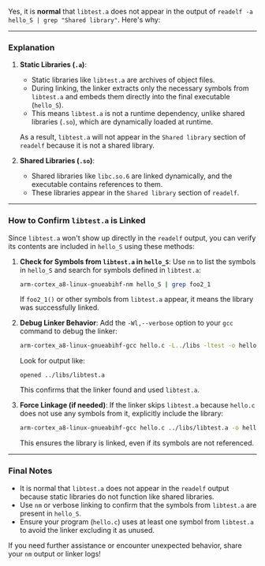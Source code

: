 Yes, it is **normal** that `libtest.a` does not appear in the output of `readelf -a hello_S | grep "Shared library"`. Here's why:

---

### Explanation

1. **Static Libraries (`.a`)**:
   - Static libraries like `libtest.a` are archives of object files.
   - During linking, the linker extracts only the necessary symbols from `libtest.a` and embeds them directly into the final executable (`hello_S`).
   - This means `libtest.a` is not a runtime dependency, unlike shared libraries (`.so`), which are dynamically loaded at runtime.

   As a result, `libtest.a` will not appear in the `Shared library` section of `readelf` because it is not a shared library.

2. **Shared Libraries (`.so`)**:
   - Shared libraries like `libc.so.6` are linked dynamically, and the executable contains references to them.
   - These libraries appear in the `Shared library` section of `readelf`.

---

### How to Confirm `libtest.a` is Linked

Since `libtest.a` won't show up directly in the `readelf` output, you can verify its contents are included in `hello_S` using these methods:

1. **Check for Symbols from `libtest.a` in `hello_S`**:
   Use `nm` to list the symbols in `hello_S` and search for symbols defined in `libtest.a`:

   ```bash
   arm-cortex_a8-linux-gnueabihf-nm hello_S | grep foo2_1
   ```

   If `foo2_1()` or other symbols from `libtest.a` appear, it means the library was successfully linked.

2. **Debug Linker Behavior**:
   Add the `-Wl,--verbose` option to your `gcc` command to debug the linker:

   ```bash
   arm-cortex_a8-linux-gnueabihf-gcc hello.c -L../libs -ltest -o hello_S -Wl,--verbose
   ```

   Look for output like:

   ```
   opened ../libs/libtest.a
   ```

   This confirms that the linker found and used `libtest.a`.

3. **Force Linkage (if needed)**:
   If the linker skips `libtest.a` because `hello.c` does not use any symbols from it, explicitly include the library:

   ```bash
   arm-cortex_a8-linux-gnueabihf-gcc hello.c ../libs/libtest.a -o hello_S
   ```

   This ensures the library is linked, even if its symbols are not referenced.

---

### Final Notes

- It is normal that `libtest.a` does not appear in the `readelf` output because static libraries do not function like shared libraries.
- Use `nm` or verbose linking to confirm that the symbols from `libtest.a` are present in `hello_S`.
- Ensure your program (`hello.c`) uses at least one symbol from `libtest.a` to avoid the linker excluding it as unused.

If you need further assistance or encounter unexpected behavior, share your `nm` output or linker logs!

